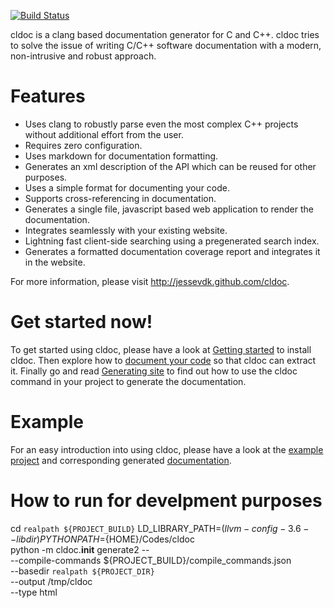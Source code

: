 [![Build Status](https://travis-ci.org/jessevdk/cldoc.svg?branch=master)](https://travis-ci.org/jessevdk/cldoc)

cldoc is a clang based documentation generator for C and C++. cldoc tries to
solve the issue of writing C/C++ software documentation with a modern,
non-intrusive and robust approach.

# Features
* Uses clang to robustly parse even the most complex C++ projects without
  additional effort from the user.
* Requires zero configuration.
* Uses markdown for documentation formatting.
* Generates an xml description of the API which can be reused for other purposes.
* Uses a simple format for documenting your code.
* Supports cross-referencing in documentation.
* Generates a single file, javascript based web application to render the documentation.
* Integrates seamlessly with your existing website.
* Lightning fast client-side searching using a pregenerated search index.
* Generates a formatted documentation coverage report and integrates it in the
  website.

For more information, please visit http://jessevdk.github.com/cldoc.

# Get started now!
To get started using cldoc, please have a look at
[Getting started](http://jessevdk.github.com/cldoc/gettingstarted.html) to install cldoc. Then explore how
to [document your code](http://jessevdk.github.com/cldoc/documenting.html) so that cldoc can extract it. Finally
go and read [Generating site](http://jessevdk.github.com/cldoc/generating.html) to find out how to use the cldoc
command in your project to generate the documentation.

# Example
For an easy introduction into using cldoc, please have a look at the
[example project](https://github.com/jessevdk/cldoc/tree/master/example) and corresponding
generated [documentation](http://jessevdk.github.com/cldoc/example/).

# How to run for develpment purposes
cd `realpath ${PROJECT_BUILD}`
LD_LIBRARY_PATH=$(llvm-config-3.6 --libdir) PYTHONPATH=${HOME}/Codes/cldoc \
    python -m cldoc.__init__ generate2 -- \
    --compile-commands ${PROJECT_BUILD}/compile_commands.json \
    --basedir `realpath ${PROJECT_DIR}` \
    --output /tmp/cldoc \
    --type html


